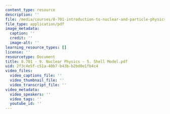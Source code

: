 ```yaml
---
content_type: resource
description: ''
file: /media/courses/8-701-introduction-to-nuclear-and-particle-physics-fall-2020/8701-9-nuclear-physics-5-shell-model.pdf
file_type: application/pdf
image_metadata:
  caption: ''
  credit: ''
  image-alt: ''
learning_resource_types: []
license: ''
resourcetype: Document
title: 8.701 - 9. Nuclear Physics - 5. Shell Model.pdf
uid: 2f3c4e5f-c51a-40b7-b43b-b2bd0e1fb4c4
video_files:
  video_captions_file: ''
  video_thumbnail_file: ''
  video_transcript_file: ''
video_metadata:
  video_speakers: ''
  video_tags: ''
  youtube_id: ''
---
```

